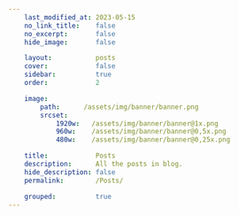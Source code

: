 ```yaml
---
	last_modified_at: 2023-05-15
	no_link_title:    false 
	no_excerpt:       false 
	hide_image:       false

	layout:           posts
	cover:            false
	sidebar:          true
	order:            2

	image:
		path:      /assets/img/banner/banner.png
		srcset:
			1920w:   /assets/img/banner/banner@1x.png
			960w:    /assets/img/banner/banner@0,5x.png
			480w:    /assets/img/banner/banner@0,25x.png

	title:            Posts
	description:      All the posts in blog.
	hide_description: false
	permalink:        /Posts/

	grouped:          true
---
```

